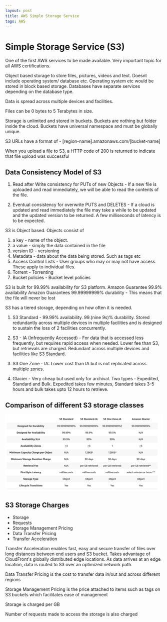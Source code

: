 ```yaml
---
layout: post
title: AWS Simple Storage Service
tags: AWS
---
```


# Simple Storage Service (S3)

One of the first AWS services to be made available. Very important topic for all AWS certifications. 

Object based storage to store files, pictures, videos and text. Doesnt include operating system/ database etc. Operating system etc would be stored in block based storage. Databases have separate services depending on the database type.

Data is spread across multiple devices and facilities.

Files can be 0 bytes to 5 Terabytes in size.

Storage is unlimited and stored in buckets. Buckets are nothing but folder inside the cloud. Buckets have universal namespace and must be globally unique.

S3 URLs have a format of - [region-name].amazonaws.com/[bucket-name]

When you upload a file to S3, a HTTP code of 200 is returned to indicate that file upload was successful

## Data Consistency Model of S3

1. Read after Write consistency for PUTs of new Objects - If a new file is uploaded and read immediately, we will be able to read the contents of the file.

2. Eventual consistency for overwrite PUTS and DELETES - If a cloud is updated and read immediately the file may take a while to be updated and the updated version to be returned. A few milliseconds of latency is to be expected.

S3 is Object based. Objects consist of 
1. a key - name of the object. 
2. a value - simply the data contained in the file
3. version ID - versioning
4. Metadata - data about the data being stored. Such as tags etc
5. Access Control Lists - User groups who may or may not have access. These apply to individual files.
6. Torrent - Torrenting
7. Bucket policies - Bucket level policies

S3 is built for 99.99% availability for S3 platform.
Amazon Guarantee 99.9% availability
Amazon Guarantees 99.99999999% durability - This means that the file will never be lost

S3 has a tiered storage, depending on how often it is needed.

1. S3 Standard - 99.99% availability. 99.(nine 9s)% durability. Stored redundantly across multiple devices in multiple facilities and is designed to sustain the loss of 2 facilities concurrently.

2. S3 - IA (Infrequently Accessed) - For data that is accessed less frequently, but requires rapid access when needed. Lower fee than S3, but retrievals are charged. Redundant across multiple devices and facilities like S3 Standard.

3. S3 One Zone - IA: Lower cost than IA but is not replicated across multiple zones.

4. Glacier - Very cheap but used only for archival. Two types - Expedited, Standard and Bulk. Expedited takes few minutes, Standard takes 3-5 hours and bulk takes upto 12 hours to retrieve.

## Comparison of different S3 storage classes

![S3 storage classes](../images/S3-types.png)

## S3 Storage Charges

* Storage
* Requests
* Storage Management Pricing
* Data Transfer Pricing
* Transfer Acceleration

Transfer Acceleration enables fast, easy and secure transfer of files over long distances between end users and S3 bucket. Takes advantage of CloudFront's globally distributed edge locations. As data arrives at an edge location, data is routed to S3 over an optimized network path.

Data Transfer Pricing is the cost to transfer data in/out and across different regions

Storage Management Pricing is the price attached to items such as tags on S3 buckets which facilitates ease of management

Storage is charged per GB

Number of requests made to access the storage is also charged

